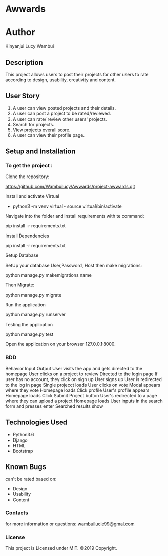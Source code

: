 # Awwards


# Author

Kinyanjui Lucy Wambui

## Description

This project allows users to post their projects for other users to rate according to design, usability, creativity and content.

## User Story

1. A user can view posted projects and their details.
2.  A user can post a project to be rated/reviewed.
3. A user can rate/ review other users' projects.
4. Search for projects.
5. View projects overall score.
6. A user can view their profile page.

## Setup and Installation

### To get the project :
Clone the repository:

https://github.com/Wambuilucy/Awwards/project-awwards.git 

Install and activate Virtual

- python3 -m venv virtual - source virtual/bin/activate  

Navigate into the folder and install requirements with te command:

pip install -r requirements.txt 

Install Dependencies

  pip install -r requirements.txt

Setup Database

SetUp your database User,Password, Host then make migrations:

   python manage.py makemigrations name

Then Migrate:

 python manage.py migrate 

Run the application

 python manage.py runserver 

Testing the application

  python manage.py test

Open the application on your browser 127.0.0.1:8000.

### BDD

Behavior 	Input 	Output
User visits the app and gets directed to the homepage 	User clicks on a project to review 	Directed to the login page
If user has no account, they click on sign up 	User signs up 	User is redirected to the log in page
Single projecct loads 	User clicks on vote 	Modal appears where they vote
Homepage loads 	Click profile 	User's profile appears
Homepage loads 	Click Submit Project button 	User's redirected to a page where they can upload a project
Homepage loads 	User inputs in the search form and presses enter 	Searched results show

## Technologies Used

* Python3.6
* Django
* HTML
* Bootstrap

## Known Bugs

can't be rated based on:

* Design
* Usability
* Content

### Contacts

for more information or questions: wambuilucie99@gmal.com

### License

This project is Licensed under MIT. ©2019 Copyright.